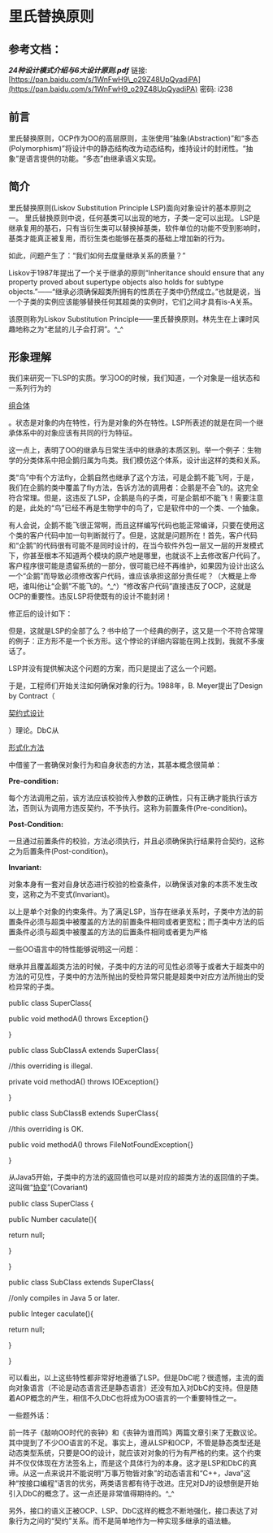 # 里氏替换原则

## 参考文档：

_**24种设计模式介绍与6大设计原则.pdf**_   链接: [https://pan.baidu.com/s/1WnFwH9\_o29Z48UpQyadiPA](https://pan.baidu.com/s/1WnFwH9_o29Z48UpQyadiPA) 密码: i238

## 前言

里氏替换原则，OCP作为OO的高层原则，主张使用“抽象\(Abstraction\)”和“多态\(Polymorphism\)”将设计中的静态结构改为动态结构，维持设计的封闭性。“抽象”是语言提供的功能。“多态”由继承语义实现。

## 简介

里氏替换原则\(Liskov Substitution Principle LSP\)面向对象设计的基本原则之一。 里氏替换原则中说，任何基类可以出现的地方，子类一定可以出现。 LSP是继承复用的基石，只有当衍生类可以替换掉基类，软件单位的功能不受到影响时，基类才能真正被复用，而衍生类也能够在基类的基础上增加新的行为。

如此，问题产生了：“我们如何去度量继承关系的质量？”

Liskov于1987年提出了一个关于继承的原则“Inheritance should ensure that any property proved about supertype objects also holds for subtype objects.”——“继承必须确保超类所拥有的性质在子类中仍然成立。”也就是说，当一个子类的实例应该能够替换任何其超类的实例时，它们之间才具有is-A关系。

该原则称为Liskov Substitution Principle——里氏替换原则。林先生在上课时风趣地称之为“老鼠的儿子会打洞”。^\_^

## 形象理解

我们来研究一下LSP的实质。学习OO的时候，我们知道，一个对象是一组状态和一系列行为的

[组合体](https://baike.baidu.com/item/组合体)

。状态是对象的内在特性，行为是对象的外在特性。LSP所表述的就是在同一个继承体系中的对象应该有共同的行为特征。

这一点上，表明了OO的继承与日常生活中的继承的本质区别。举一个例子：生物学的分类体系中把企鹅归属为鸟类。我们模仿这个体系，设计出这样的类和关系。

类“鸟”中有个方法fly，企鹅自然也继承了这个方法，可是企鹅不能飞阿，于是，我们在企鹅的类中覆盖了fly方法，告诉方法的调用者：企鹅是不会飞的。这完全符合常理。但是，这违反了LSP，企鹅是鸟的子类，可是企鹅却不能飞！需要注意的是，此处的“鸟”已经不再是生物学中的鸟了，它是软件中的一个类、一个抽象。

有人会说，企鹅不能飞很正常啊，而且这样编写代码也能正常编译，只要在使用这个类的客户代码中加一句判断就行了。但是，这就是问题所在！首先，客户代码和“企鹅”的代码很有可能不是同时设计的，在当今软件外包一层又一层的开发模式下，你甚至根本不知道两个模块的原产地是哪里，也就谈不上去修改客户代码了。客户程序很可能是遗留系统的一部分，很可能已经不再维护，如果因为设计出这么一个“企鹅”而导致必须修改客户代码，谁应该承担这部分责任呢？（大概是上帝吧，谁叫他让“企鹅”不能飞的。^\_^）“修改客户代码”直接违反了OCP，这就是OCP的重要性。违反LSP将使既有的设计不能封闭！

修正后的设计如下：

但是，这就是LSP的全部了么？书中给了一个经典的例子，这又是一个不符合常理的例子：正方形不是一个长方形。这个悖论的详细内容能在网上找到，我就不多废话了。

LSP并没有提供解决这个问题的方案，而只是提出了这么一个问题。

于是，工程师们开始关注如何确保对象的行为。1988年，B. Meyer提出了Design by Contract（

[契约式设计](https://baike.baidu.com/item/契约式设计)

）理论。DbC从

[形式化方法](https://baike.baidu.com/item/形式化方法)

中借鉴了一套确保对象行为和自身状态的方法，其基本概念很简单：

**Pre-condition:**

每个方法调用之前，该方法应该校验传入参数的正确性，只有正确才能执行该方法，否则认为调用方违反契约，不予执行。这称为前置条件\(Pre-condition\)。

**Post-Condition:**

一旦通过前置条件的校验，方法必须执行，并且必须确保执行结果符合契约，这称之为后置条件\(Post-condition\)。

**Invariant:**

对象本身有一套对自身状态进行校验的检查条件，以确保该对象的本质不发生改变，这称之为不变式\(Invariant\)。

以上是单个对象的约束条件。为了满足LSP，当存在继承关系时，子类中方法的前置条件必须与超类中被覆盖的方法的前置条件相同或者更宽松；而子类中方法的后置条件必须与超类中被覆盖的方法的后置条件相同或者更为严格

一些OO语言中的特性能够说明这一问题：

继承并且覆盖超类方法的时候，子类中的方法的可见性必须等于或者大于超类中的方法的可见性，子类中的方法所抛出的受检异常只能是超类中对应方法所抛出的受检异常的子类。

public class SuperClass{

public void methodA\(\) throws Exception{}

}

public class SubClassA extends SuperClass{

//this overriding is illegal.

private void methodA\(\) throws IOException{}

}

public class SubClassB extends SuperClass{

//this overriding is OK.

public void methodA\(\) throws FileNotFoundException{}

}

从Java5开始，子类中的方法的返回值也可以是对应的超类方法的返回值的子类。这叫做“[协变](https://baike.baidu.com/item/协变)”\(Covariant\)

public class SuperClass {

public Number caculate\(\){

return null;

}

}

public class SubClass extends SuperClass{

//only compiles in Java 5 or later.

public Integer caculate\(\){

return null;

}

}

可以看出，以上这些特性都非常好地遵循了LSP。但是DbC呢？很遗憾，主流的面向对象语言（不论是动态语言还是静态语言）还没有加入对DbC的支持。但是随着AOP概念的产生，相信不久DbC也将成为OO语言的一个重要特性之一。

一些题外话：

前一阵子《敲响OO时代的丧钟》和《丧钟为谁而鸣》两篇文章引来了无数议论。其中提到了不少OO语言的不足。事实上，遵从LSP和OCP，不管是静态类型还是动态类型系统，只要是OO的设计，就应该对对象的行为有严格的约束。这个约束并不仅仅体现在方法签名上，而是这个具体行为的本身。这才是LSP和DbC的真谛。从这一点来说并不能说明“万事万物皆对象”的动态语言和“C++，Java”这种“按接口编程”语言的优劣，两类语言都有待于改进。庄兄对DJ的设想倒是开始引入DbC的概念了。这一点还是非常值得期待的。^\_^

另外，接口的语义正被OCP、LSP、DbC这样的概念不断地强化，接口表达了对象行为之间的“契约”关系。而不是简单地作为一种实现多继承的语法糖。


